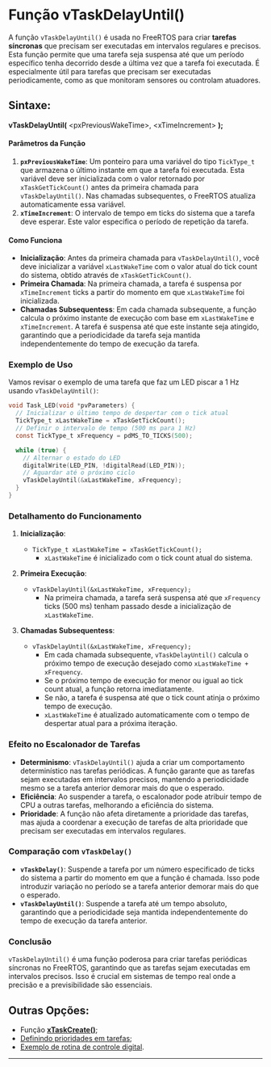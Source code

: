 # Função **vTaskDelayUntil()**

A função `vTaskDelayUntil()` é usada no FreeRTOS para criar **tarefas síncronas** que precisam ser executadas em intervalos regulares e precisos. Esta função permite que uma tarefa seja suspensa até que um período específico tenha decorrido desde a última vez que a tarefa foi executada. É especialmente útil para tarefas que precisam ser executadas periodicamente, como as que monitoram sensores ou controlam atuadores.

## Sintaxe:

**vTaskDelayUntil(** \<pxPreviousWakeTime>, \<xTimeIncrement> **);**

#### Parâmetros da Função

1. **`pxPreviousWakeTime`**: Um ponteiro para uma variável do tipo `TickType_t` que armazena o último instante em que a tarefa foi executada. Esta variável deve ser inicializada com o valor retornado por `xTaskGetTickCount()` antes da primeira chamada para `vTaskDelayUntil()`. Nas chamadas subsequentes, o FreeRTOS atualiza automaticamente essa variável.
2. **`xTimeIncrement`**: O intervalo de tempo em ticks do sistema que a tarefa deve esperar. Este valor especifica o período de repetição da tarefa.

#### Como Funciona

- **Inicialização**: Antes da primeira chamada para `vTaskDelayUntil()`, você deve inicializar a variável `xLastWakeTime` com o valor atual do tick count do sistema, obtido através de `xTaskGetTickCount()`.
- **Primeira Chamada**: Na primeira chamada, a tarefa é suspensa por `xTimeIncrement` ticks a partir do momento em que `xLastWakeTime` foi inicializada.
- **Chamadas Subsequentess**: Em cada chamada subsequente, a função calcula o próximo instante de execução com base em `xLastWakeTime` e `xTimeIncrement`. A tarefa é suspensa até que este instante seja atingido, garantindo que a periodicidade da tarefa seja mantida independentemente do tempo de execução da tarefa.

### Exemplo de Uso

Vamos revisar o exemplo de uma tarefa que faz um LED piscar a 1 Hz usando `vTaskDelayUntil()`:

```c
void Task_LED(void *pvParameters) {
  // Inicializar o último tempo de despertar com o tick atual
  TickType_t xLastWakeTime = xTaskGetTickCount();
  // Definir o intervalo de tempo (500 ms para 1 Hz)
  const TickType_t xFrequency = pdMS_TO_TICKS(500);

  while (true) {
    // Alternar o estado do LED
    digitalWrite(LED_PIN, !digitalRead(LED_PIN));
    // Aguardar até o próximo ciclo
    vTaskDelayUntil(&xLastWakeTime, xFrequency);
  }
}
```

### Detalhamento do Funcionamento

1. **Inicialização**:
   - `TickType_t xLastWakeTime = xTaskGetTickCount();`
     - `xLastWakeTime` é inicializado com o tick count atual do sistema.
   
2. **Primeira Execução**:
   - `vTaskDelayUntil(&xLastWakeTime, xFrequency);`
     - Na primeira chamada, a tarefa será suspensa até que `xFrequency` ticks (500 ms) tenham passado desde a inicialização de `xLastWakeTime`.
   
3. **Chamadas Subsequentess**:
   - `vTaskDelayUntil(&xLastWakeTime, xFrequency);`
     - Em cada chamada subsequente, `vTaskDelayUntil()` calcula o próximo tempo de execução desejado como `xLastWakeTime + xFrequency`.
     - Se o próximo tempo de execução for menor ou igual ao tick count atual, a função retorna imediatamente.
     - Se não, a tarefa é suspensa até que o tick count atinja o próximo tempo de execução.
     - `xLastWakeTime` é atualizado automaticamente com o tempo de despertar atual para a próxima iteração.

### Efeito no Escalonador de Tarefas

- **Determinismo**: `vTaskDelayUntil()` ajuda a criar um comportamento determinístico nas tarefas periódicas. A função garante que as tarefas sejam executadas em intervalos precisos, mantendo a periodicidade mesmo se a tarefa anterior demorar mais do que o esperado.
- **Eficiência**: Ao suspender a tarefa, o escalonador pode atribuir tempo de CPU a outras tarefas, melhorando a eficiência do sistema.
- **Prioridade**: A função não afeta diretamente a prioridade das tarefas, mas ajuda a coordenar a execução de tarefas de alta prioridade que precisam ser executadas em intervalos regulares.

### Comparação com `vTaskDelay()`

- **`vTaskDelay()`**: Suspende a tarefa por um número especificado de ticks do sistema a partir do momento em que a função é chamada. Isso pode introduzir variação no período se a tarefa anterior demorar mais do que o esperado.
- **`vTaskDelayUntil()`**: Suspende a tarefa até um tempo absoluto, garantindo que a periodicidade seja mantida independentemente do tempo de execução da tarefa anterior.

### Conclusão

`vTaskDelayUntil()` é uma função poderosa para criar tarefas periódicas síncronas no FreeRTOS, garantindo que as tarefas sejam executadas em intervalos precisos. Isso é crucial em sistemas de tempo real onde a precisão e a previsibilidade são essenciais.

## Outras Opções:

* Função [**xTaskCreate()**](xTaskCreate.html);
* [Definindo prioridades em tarefas](prioridades.html);
* [Exemplo de rotina de controle digital](controle_digital_ex1.html).

---

<script language="JavaScript">
<!-- Hide JavaScript...
var LastUpdated = document.lastModified;
document.writeln ("🌊 Fernando Passold, página criada em 05/06/2024 22:03, atualizada em " + LastUpdated); // End Hiding -->
</script>